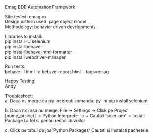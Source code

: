 Emag BDD Automation Framework

Site tested: emag.ro\
Design pattern used: page object model\
Methodology: behavior driven development\

Libraries to install:\
pip install -U selenium\
pip install behave\
pip install behave-html-formatter\
pip install webdriver-manager

Run tests:\
behave -f html -o behave-report.html --tags=emag

Happy Testing!\
Andy

Troubleshoot:\
a.
Daca nu merge cu pip incercati comanda: py -m pip install selenium

b.
Daca nici asa nu merge:
File -> Settings -> Click pe Project: [nume_proiect] -> Python Interpreter -> +
Cautati 'selenium' -> Install Package
La fel si pentru restul librariilor

c.
Click pe tabul de jos 'Python Packages'
Cautati si instalati pachetele
